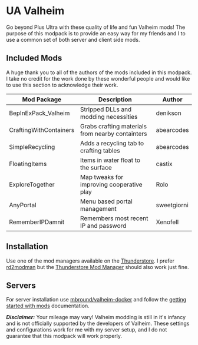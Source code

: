 # UA Valheim
Go beyond Plus Ultra with these quality of life and fun Valheim mods! The purpose of this modpack is to provide an easy way for my friends and I to use a common set of both server and client side mods. 

## Included Mods

A huge thank you to all of the authors of the mods included in this modpack. I take no credit for the work done by these wonderful people and would like to use this section to acknowledge their work.

| Mod Package   | Description   | Author    |
| ------------- | ------------- | --------- |
| BepInExPack\_Valheim | Stripped DLLs and modding necessities | denikson |
| CraftingWithContainers | Grabs crafting materials from nearby containters | abearcodes |
| SimpleRecycling | Adds a recycling tab to crafting tables | abearcodes |
| FloatingItems | Items in water float to the surface | castix |
| ExploreTogether | Map tweaks for improving cooperative play | Rolo | 
| AnyPortal | Menu based portal management | sweetgiorni |
| RememberIPDamnit | Remembers most recent IP and password | Xenofell |

## Installation

Use one of the mod managers available on the [Thunderstore](https://thunderstore.io). I prefer [rd2modman](https://valheim.thunderstore.io/package/ebkr/r2modman/) but the [Thunderstore Mod Manager](https://www.overwolf.com/app/Thunderstore-Thunderstore_Mod_Manager) should also work just fine. 

## Servers

For server installation use [mbround/valheim-docker](https://github.com/mbround18/valheim-docker) and follow the [getting started with mods](https://github.com/mbround18/valheim-docker/blob/main/docs/getting_started_with_mods.md) documentation.

***Disclaimer:*** Your mileage may vary! Valheim modding is still in it's infancy and is not officially supported by the developers of Valheim. These settings and configurations work for me with my server setup, and I do not guarantee that this modpack will work properly.
